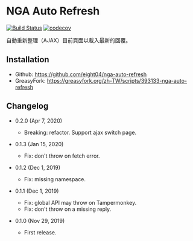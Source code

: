 NGA Auto Refresh
================

[![Build Status](https://travis-ci.com/eight04/nga-auto-refresh.svg?branch=master)](https://travis-ci.com/eight04/nga-auto-refresh)
[![codecov](https://codecov.io/gh/eight04/nga-auto-refresh/branch/master/graph/badge.svg)](https://codecov.io/gh/eight04/nga-auto-refresh)

自動重新整理（AJAX）目前頁面以載入最新的回覆。

Installation
------------

* Github: https://github.com/eight04/nga-auto-refresh
* GreasyFork: https://greasyfork.org/zh-TW/scripts/393133-nga-auto-refresh

Changelog
---------

* 0.2.0 (Apr 7, 2020)

  - Breaking: refactor. Support ajax switch page.

* 0.1.3 (Jan 15, 2020)

  - Fix: don't throw on fetch error.

* 0.1.2 (Dec 1, 2019)

  - Fix: missing namespace.

* 0.1.1 (Dec 1, 2019)

  - Fix: global API may throw on Tampermonkey.
  - Fix: don't throw on a missing reply.

* 0.1.0 (Nov 29, 2019)

  - First release.
